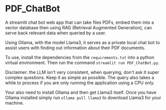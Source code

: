 # PDF_ChatBot

A streamlit chat bot web app that can take files PDFs, embed them into a vector database then using RAG (Retrieval Augmented Generation), can serve back relevant data when queried by a user.

Using Ollama, with the model Llama3, it serves as a private local chat bot to assist users with finding out information about their PDF documents.

To use, install the dependencies from the `requirements.txt` into a python virtual environment. Then run the command `streamlit run PDF_ChatBot.py`.

Disclaimer: the LLM isn't very consistent, when querying, don't ask it super complex questions. Keep it as simple as possible. The query also takes a while to process if you are only running the application using a CPU only.

Your also need to install Ollama and then get Llama3 itself. Once you have Ollama installed simply run `ollama pull llama3` to download Llama3 for your machine.
